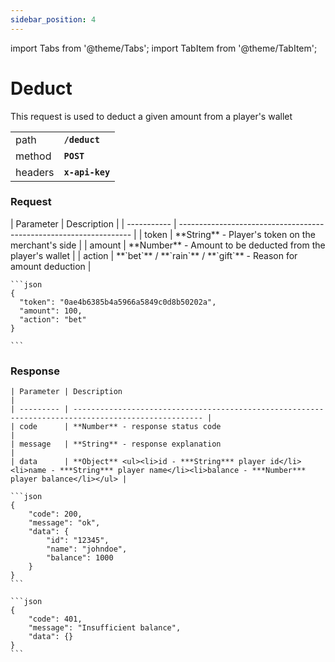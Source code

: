```yaml
---
sidebar_position: 4
---
```


import Tabs from '@theme/Tabs';
import TabItem from '@theme/TabItem';

# Deduct

This request is used to deduct a given amount from a player's wallet

|         |                 |
| ------- | --------------- |
| path    | **`/deduct`**   |
| method  | **`POST`**      |
| headers | **`x-api-key`** |

### Request

<Tabs>
  <TabItem value="parameters" label="Parameters">
    | Parameter   | Description                                                        |
    | ----------- | ------------------------------------------------------------------ |
    | token       | **String** - Player's token on the merchant's side                 |
    | amount      | **Number** - Amount to be deducted from the player's wallet        |
    | action      | **`bet`** / **`rain`** / **`gift`** - Reason for amount deduction  |
  </TabItem>
  
  <TabItem value="example" label="Example">

    ```json
    {
      "token": "0ae4b6385b4a5966a5849c0d8b50202a",
      "amount": 100,
      "action": "bet"
    }

    ```

  </TabItem>

</Tabs>

### Response

<Tabs>
  <TabItem value="parameters" label="Parameters">

    | Parameter | Description                                                                                         |
    | --------- | --------------------------------------------------------------------------------------------------- |
    | code      | **Number** - response status code                                                                       |
    | message   | **String** - response explanation                                                                       |
    | data      | **Object** <ul><li>id - ***String*** player id</li><li>name - ***String*** player name</li><li>balance - ***Number*** player balance</li></ul> |

  </TabItem>

  <TabItem value="success" label="Success Example">

    ```json
    {
        "code": 200,
        "message": "ok",
        "data": {
            "id": "12345",
            "name": "johndoe",
            "balance": 1000
        }
    }
    ```

  </TabItem>

  <TabItem value="error" label="Error Example">

    ```json
    {
        "code": 401,
        "message": "Insufficient balance",
        "data": {}
    }
    ```

  </TabItem>
</Tabs>
